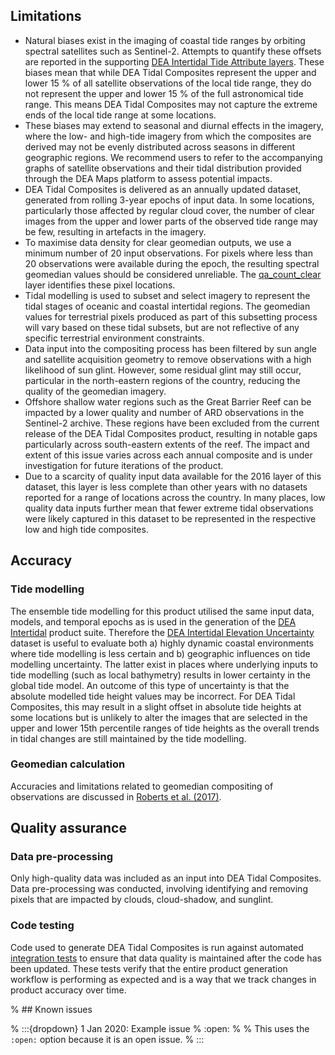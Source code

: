 ## Limitations

* Natural biases exist in the imaging of coastal tide ranges by orbiting spectral satellites such as Sentinel-2. Attempts to quantify these offsets are reported in the supporting [DEA Intertidal Tide Attribute layers](/data/product/dea-intertidal/?tab=description#tidal-attribute-layers). These biases mean that while DEA Tidal Composites represent the upper and lower 15 % of all satellite observations of the local tide range, they do not represent the upper and lower 15 % of the full astronomical tide range. This means DEA Tidal Composites may not capture the extreme ends of the local tide range at some locations.
* These biases may extend to seasonal and diurnal effects in the imagery, where the low- and high-tide imagery from which the composites are derived may not be evenly distributed across seasons in different geographic regions. We recommend users to refer to the accompanying graphs of satellite observations and their tidal distribution provided through the DEA Maps platform to assess potential impacts.
* DEA Tidal Composites is delivered as an annually updated dataset, generated from rolling 3-year epochs of input data. In some locations, particularly those affected by regular cloud cover, the number of clear images from the upper and lower parts of the observed tide range may be few, resulting in artefacts in the imagery. 
* To maximise data density for clear geomedian outputs, we use a minimum number of 20 input observations. For pixels where less than 20 observations were available during the epoch, the resulting spectral geomedian values should be considered unreliable. The [qa_count_clear](./?tab=specifications#bands) layer identifies these pixel locations.
* Tidal modelling is used to subset and select imagery to represent the tidal stages of oceanic and coastal intertidal regions.  The geomedian values for terrestrial pixels produced as part of this subsetting process will vary based on these tidal subsets, but are not reflective of any specific terrestrial environment constraints.
* Data input into the compositing process has been filtered by sun angle and satellite acquisition geometry to remove observations with a high likelihood of sun glint. However, some residual glint may still occur, particular in the north-eastern regions of the country, reducing the quality of the geomedian imagery.
* Offshore shallow water regions such as the Great Barrier Reef can be impacted by a lower quality and number of ARD observations in the Sentinel-2 archive. These regions have been excluded from the current release of the DEA Tidal Composites product, resulting in notable gaps particularly across south-eastern extents of the reef. The impact and extent of this issue varies across each annual composite and is under investigation for future iterations of the product.
* Due to a scarcity of quality input data available for the 2016 layer of this dataset, this layer is less complete than other years with no datasets reported for a range of locations across the country. In many places, low quality data inputs further mean that fewer extreme tidal observations were likely captured in this dataset to be represented in the respective low and high tide composites.

## Accuracy

### Tide modelling

The ensemble tide modelling for this product utilised the same input data, models, and temporal epochs as is used in the generation of the [DEA Intertidal](/data/product/dea-intertidal/) product suite. Therefore the [DEA Intertidal Elevation Uncertainty](/data/product/dea-intertidal/?tab=description#core-product-layers) dataset is useful to evaluate both a) highly dynamic coastal environments where tide modelling is less certain and b) geographic influences on tide modelling uncertainty. The latter exist in places where underlying inputs to tide modelling (such as local bathymetry) results in lower certainty in the global tide model. An outcome of this type of uncertainty is that the absolute modelled tide height values may be incorrect. For DEA Tidal Composites, this may result in a slight offset in absolute tide heights at some locations but is unlikely to alter the images that are selected in the upper and lower 15th percentile ranges of tide heights as the overall trends in tidal changes are still maintained by the tide modelling.

### Geomedian calculation

Accuracies and limitations related to geomedian compositing of observations are discussed in [Roberts et al. (2017)](https://doi.org/10.1109/TGRS.2017.2723896).

## Quality assurance

### Data pre-processing

Only high-quality data was included as an input into DEA Tidal Composites. Data pre-processing was conducted, involving identifying and removing pixels that are impacted by clouds, cloud-shadow, and sunglint.

### Code testing

Code used to generate DEA Tidal Composites is run against automated [integration tests](https://github.com/GeoscienceAustralia/dea-intertidal/tree/develop/tests) to ensure that data quality is maintained after the code has been updated. These tests verify that the entire product generation workflow is performing as expected and is a way that we track changes in product accuracy over time.

% ## Known issues

% :::{dropdown} 1 Jan 2020: Example issue
% :open:
%
% This uses the `:open:` option because it is an open issue.
% :::

